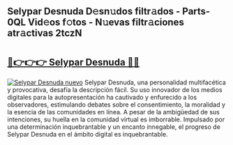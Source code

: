 ## Selypar Desnuda D𝚎sn𝚞dos filtr𝚊dos - Parts-0QL Vid𝚎os f𝚘tos - N𝚞evas filtr𝚊ciones atr𝚊ctivas 2tczN

# <h2><a href="http://mbc73g.tromn.icu/?c=Selypar+Desnuda">🔗👉👉👉 Selypar Desnuda 🔗🔗</a></h2>

[![Selypar Desnuda nuevo](https://i.imgur.com/pEAQMta.gif)](http://mbc73g.tromn.icu/?c=Selypar+Desnuda)
Selypar Desnuda, una personalidad multifacética y provocativa, desafía la descripción fácil. Su uso innovador de los medios digitales para la autopresentación ha cautivado y enfurecido a los observadores, estimulando debates sobre el consentimiento, la moralidad y la esencia de las comunidades en línea. A pesar de la ambigüedad de sus intenciones, su huella en la comunidad virtual es imborrable. Impulsado por una determinación inquebrantable y un encanto innegable, el progreso de Selypar Desnuda en el ámbito digital es inquebrantable.
